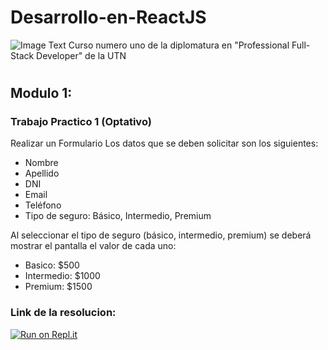 # Desarrollo-en-ReactJS
![Image Text](https://www.frba.utn.edu.ar/wp-content/uploads/2016/08/logo-utn.ba-horizontal-e1471367724904.jpg)
Curso numero uno de la diplomatura en "Professional Full-Stack Developer" de la UTN
# 


## Modulo 1:

### Trabajo Practico 1 (Optativo)
Realizar un Formulario
Los datos que se deben solicitar son los siguientes:
- Nombre
- Apellido
- DNI
- Email
- Teléfono
- Tipo de seguro: Básico, Intermedio, Premium

Al seleccionar el tipo de seguro (básico, intermedio, premium) se deberá mostrar el pantalla el valor de cada uno:
- Basico: $500
- Intermedio: $1000
- Premium: $1500

### Link de la resolucion: 
[![Run on Repl.it](https://repl.it/badge/github/freeCodeCamp/boilerplate-npm)](https://tp1-optativo.facumruiz.repl.co)


